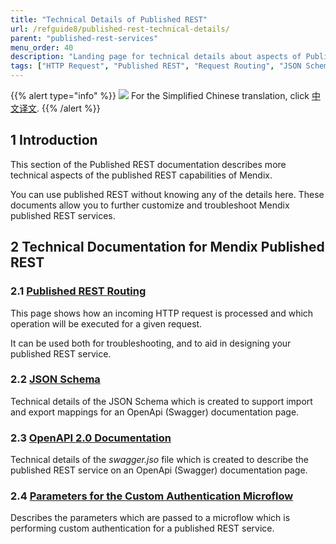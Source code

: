 ```yaml
---
title: "Technical Details of Published REST"
url: /refguide8/published-rest-technical-details/
parent: "published-rest-services"
menu_order: 40
description: "Landing page for technical details about aspects of Published REST"
tags: ["HTTP Request", "Published REST", "Request Routing", "JSON Schema", "Swagger", "OpenApi", "Documentation", "custom authentication"]
---
```


{{% alert type="info" %}}
<img src="attachments/chinese-translation/china.png" style="display: inline-block; margin: 0" /> For the Simplified Chinese translation, click [中文译文](https://cdn.mendix.tencent-cloud.com/documentation/refguide8/published-rest-technical-details.pdf).
{{% /alert %}}

## 1 Introduction

This section of the Published REST documentation describes more technical aspects of the published REST capabilities of Mendix.

You can use published REST without knowing any of the details here. These documents allow you to further customize and troubleshoot Mendix published REST services.

## 2 Technical Documentation for Mendix Published REST

### 2.1 [Published REST Routing](published-rest-routing)

This page shows how an incoming HTTP request is processed and which operation will be executed for a given request.

It can be used both for troubleshooting, and to aid in designing your published REST service.

### 2.2 [JSON Schema](published-rest-service-json-schema)

Technical details of the JSON Schema which is created to support import and export mappings for an OpenApi (Swagger) documentation page.

### 2.3 [OpenAPI 2.0 Documentation](open-api)

Technical details of the *swagger.jso* file which is created to describe the published REST service on an OpenApi (Swagger) documentation page.

### 2.4 [Parameters for the Custom Authentication Microflow](published-rest-authentication-parameter)

Describes the parameters which are passed to a microflow which is performing custom authentication for a published REST service.
